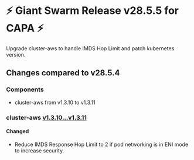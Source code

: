 # :zap: Giant Swarm Release v28.5.5 for CAPA :zap:

Upgrade cluster-aws to handle IMDS Hop Limit and patch kubernetes version.

## Changes compared to v28.5.4

### Components

- cluster-aws from v1.3.10 to v1.3.11

### cluster-aws [v1.3.10...v1.3.11](https://github.com/giantswarm/cluster-aws/compare/v1.3.10...v1.3.11)

#### Changed

- Reduce IMDS Response Hop Limit to 2 if pod networking is in ENI mode to increase security.

